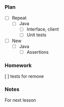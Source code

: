 ### Plan

 - [ ] Repeat 
   - [ ] Java
       - [ ] Interface, client
       - [ ] Unit tests

 - [ ] New 
   - [ ] Java
     - [ ] Assertions
     
### Homework
  [ ] tests for remove

### Notes
For next lesson

